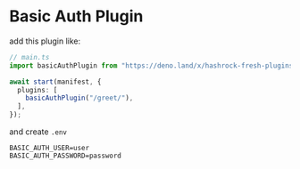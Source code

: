 # Basic Auth Plugin

add this plugin like:

```ts
// main.ts
import basicAuthPlugin from "https://deno.land/x/hashrock-fresh-plugins/basic.ts";

await start(manifest, {
  plugins: [
    basicAuthPlugin("/greet/"),
  ],
});
```

and create `.env`

```
BASIC_AUTH_USER=user
BASIC_AUTH_PASSWORD=password
```
